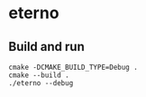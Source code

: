# eterno

## Build and run
```
cmake -DCMAKE_BUILD_TYPE=Debug .
cmake --build .
./eterno --debug
```

